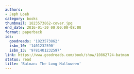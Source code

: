 ```yaml
---
authors:
- Jeph Loeb
category: books
thumbnail: 1823573862-cover.jpg
end_date: 2016-01-30 00:00:00-08:00
format: paperback
ids:
  goodreads: '1823573862'
  isbn_10: '1401232590'
  isbn_13: '9781401232597'
link: https://www.goodreads.com/book/show/10862724-batman
status: read
title: 'Batman: The Long Halloween'
---
```

